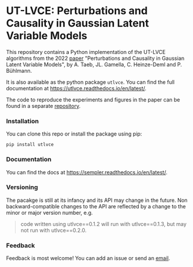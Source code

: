 # UT-LVCE: Perturbations and Causality in Gaussian Latent Variable Models

This repository contains a Python implementation of the UT-LVCE algorithms from the 2022 [paper](https://arxiv.org/abs/2101.06950) "Perturbations and Causality in Gaussian Latent Variable Models", by A. Taeb, JL. Gamella, C. Heinze-Deml and P. Bühlmann.

It is also available as the python package `utlvce`. You can find the full documentation at https://utlvce.readthedocs.io/en/latest/.

The code to reproduce the experiments and figures in the paper can be found in a separate [repository](https://github.com/juangamella/ut-lvce-paper).

### Installation
You can clone this repo or install the package using pip:
```
pip install utlvce
```

### Documentation

You can find the docs at https://sempler.readthedocs.io/en/latest/.


### Versioning

The pacakge is still at its infancy and its API may change in the future. Non backward-compatible changes to the API are reflected by a change to the minor or major version number, e.g.

> code written using utlvce==0.1.2 will run with utlvce==0.1.3, but may not run with utlvce==0.2.0.

### Feedback

Feedback is most welcome! You can add an issue  or send an [email](mailto:juan.gamella@stat.math.ethz.ch>).
